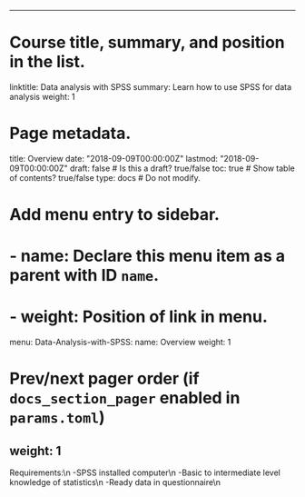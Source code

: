 ---
# Course title, summary, and position in the list.
linktitle: Data analysis with SPSS
summary: Learn how to use SPSS for data analysis
weight: 1

# Page metadata.
title: Overview
date: "2018-09-09T00:00:00Z"
lastmod: "2018-09-09T00:00:00Z"
draft: false  # Is this a draft? true/false
toc: true  # Show table of contents? true/false
type: docs  # Do not modify.

# Add menu entry to sidebar.
# - name: Declare this menu item as a parent with ID `name`.
# - weight: Position of link in menu.
menu:
  Data-Analysis-with-SPSS:
    name: Overview
    weight: 1
# Prev/next pager order (if `docs_section_pager` enabled in `params.toml`)
weight: 1
 ---
Requirements:\n
-SPSS installed computer\n
-Basic to intermediate level knowledge of statistics\n
-Ready data in questionnaire\n
